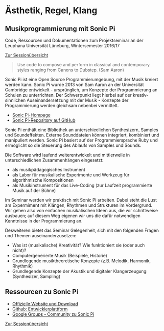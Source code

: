 # Ästhetik, Regel, Klang
## Musikprogrammierung mit Sonic Pi

Code, Ressourcen und Dokumentationen zum Projektseminar an der Leuphana Universität Lüneburg, Wintersemester 2016/17

[Zur Sessionübersicht](https://github.com/mbutz/sonicpi-leuphana-ws1617/blob/master/session-overview.md)

> Use code to compose and perform in classical and contemporary styles ranging from Canons to Dubstep. 
> (Sam Aaron)

Sonic Pi ist eine Open Source Programmierumgebung, mit der Musik kreiert werden kann. Sonic Pi wurde 2013 von Sam Aaron an der Universität Cambridge entwickelt - ursprünglich, um Konzepte der Programmierung an Schulen zu unterrichten. Der Schwerpunkt liegt hierbei auf der kreativ-sinnlichen Auseinandersetzung mit der Musik - Konzepte der Programmierung werden gleichsam nebenbei vermittelt.

* [Sonic Pi-Hompage](http://www.sonic-pi.net)
* [Sonic Pi-Repository auf GitHub](https://github.com/samaaron/sonic-pi)

Sonic Pi enthält eine Bibliothek an unterschiedlichen Synthesizern, Samples und Soundeffekten. Externe Sounddateien können integriert, kombiniert und manipuliert werden. Sonic Pi basiert auf der Programmiersprache Ruby und ermöglicht so die Steuerung des Ablaufs von Samples und Sounds.

Die Software wird laufend weiterentwickelt und mittlerweile in unterschiedlichen Zusammenhängen eingesetzt:

* als musikpädagogisches Instrument
* als Labor für musikalische Experimente und Werkzeug für algorithmische Kompositionen
* als Musikinstrument für das Live-Coding (zur Laufzeit programmierte Musik auf der Bühne)

Im Seminar werden wir praktisch mit Sonic Pi arbeiten. Dabei steht die Lust am Expermiment mit Klängen, Rhythmen und Strukturen im Vordergrund. Wir gehen also von einfachen musikalischen Ideen aus, die wir schrittweise ausbauen; auf diesem Weg eigenen wir uns die dafür notwendigen Kenntnisse in der Programmierung an.

Desweiteren bietet das Seminar Gelegenheit, sich mit den folgenden Fragen und Themen auseinanderzusetzen:

* Was ist (musikalische) Kreativität? Wie funktioniert sie (oder auch nicht)?
* Computergenerierte Musik (Beispiele, Historie)
* Grundlegende musiktheoretische Konzepte (z.B. Melodik, Harmonik, Rhythmik)
* Grundlegende Konzepte der Akustik und digitaler Klangerzeugung (Synthesizer, Sampling)

## Ressourcen zu Sonic Pi

* [Offizielle Website und Download](http://sonic-pi.net/)
* [Github: Entwicklerplattform](https://github.com/samaaron/sonic-pi)
* [Google Groups - Community zu Sonic Pi](https://groups.google.com/forum/#!forum/sonic-pi)

[Zur Sessionübersicht](https://github.com/mbutz/sonicpi-leuphana-ws1617/blob/master/session-overview.md)
